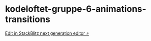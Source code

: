 # kodeloftet-gruppe-6-animations-transitions

[Edit in StackBlitz next generation editor ⚡️](https://stackblitz.com/~/github.com/LarsGJobloop/kodeloftet-gruppe-6-animations-transitions)